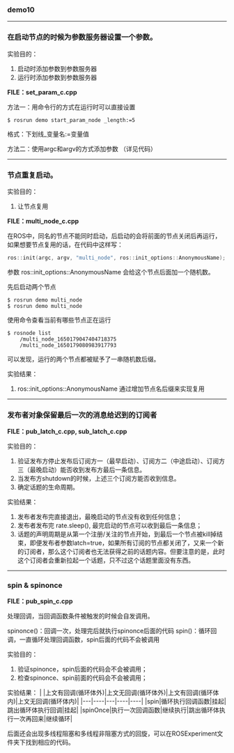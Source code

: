 ### demo10
---

### 在启动节点的时候为参数服务器设置一个参数。

实验目的：
1. 启动时添加参数到参数服务器
2. 运行时添加参数到参数服务器

**FILE：set_param_c.cpp**

方法一：用命令行的方式在运行时可以直接设置
```shell
$ rosrun demo start_param_node _length:=5
```
格式：下划线_变量名:=变量值


方法二：使用argc和argv的方式添加参数
（详见代码）

----

### 节点重复启动。

实验目的：
1. 让节点复用

**FILE：multi_node_c.cpp**

在ROS中，同名的节点不能同时启动，后启动的会将前面的节点关闭后再运行，如果想要节点复用的话，在代码中这样写：
```cpp
ros::init(argc, argv, "multi_node", ros::init_options::AnonymousName);
```
参数 ros::init_options::AnonymousName 会给这个节点后面加一个随机数。

先后启动两个节点
```shell
$ rosrun demo multi_node
$ rosrun demo multi_node
```
使用命令查看当前有哪些节点正在运行
```shell
$ rosnode list 
	/multi_node_1650179047404718375
	/multi_node_1650179080983917793
```
可以发现，运行的两个节点都被赋予了一串随机数后缀。

实验结果：
1. ros::init_options::AnonymousName 通过增加节点名后缀来实现复用

-------

### 发布者对象保留最后一次的消息给迟到的订阅者

**FILE：pub_latch_c.cpp, sub_latch_c.cpp**

实验目的：
1. 验证发布方停止发布后订阅方一（最早启动）、订阅方二（中途启动）、订阅方三（最晚启动）能否收到发布方最后一条信息。
2. 当发布方shutdown的时候，上述三个订阅方能否收到信息。
3. 确定话题的生命周期。


实验结果：
1. 发布者发布完直接退出，最晚启动的节点没有收到任何信息；
2. 发布者发布完 rate.sleep(), 最完启动的节点可以收到最后一条信息；
3. 话题的声明周期是从第一个注册/关注的节点开始，到最后一个节点被kill掉结束，即便发布者参数latch=true，如果所有订阅的节点都关闭了，又来一个新的订阅者，那么这个订阅者也无法获得之前的话题内容。但要注意的是，此时这个订阅者会重新拉起一个话题，只不过这个话题里面没有东西。

----

### spin & spinonce 

**FILE：pub_spin_c.cpp**

处理回调，当回调函数条件被触发的时候会自发调用。

spinonce()：回调一次，处理完后就执行spinonce后面的代码
spin()：循环回调，一直循环处理回调函数，spin后面的代码不会被调用

实验目的：
1. 验证spinonce，spin后面的代码会不会被调用；
2. 检查spinonce、spin前面的代码会不会被调用；


实验结果：
|  |上文有回调(循环体外)|上文无回调(循环体外)|上文有回调(循环体内)|上文无回调(循环体内)|
|---|----|---|----|----|
|spin|循环执行回调函数|挂起|跳出循环体执行回调|挂起|
|spinOnce|执行一次回调函数|继续执行|跳出循环体执行一次再回来|继续循环|

后面还会出现多线程阻塞和多线程非阻塞方式的回旋，可以在ROSExperiment文件夹下找到相应的代码。






